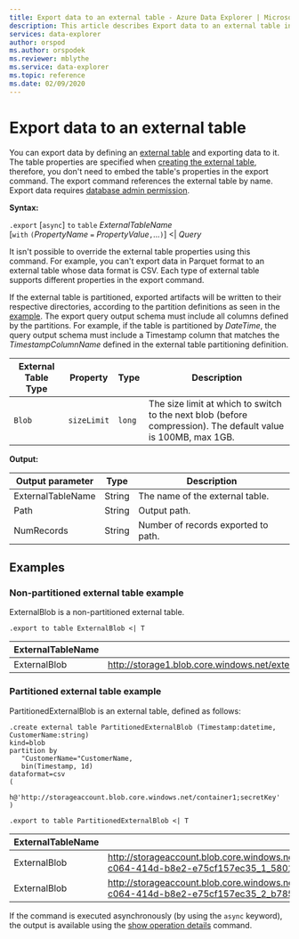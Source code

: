```yaml
---
title: Export data to an external table - Azure Data Explorer | Microsoft Docs
description: This article describes Export data to an external table in Azure Data Explorer.
services: data-explorer
author: orspod
ms.author: orspodek
ms.reviewer: mblythe
ms.service: data-explorer
ms.topic: reference
ms.date: 02/09/2020
---
```

# Export data to an external table

You can export data by defining an [external table](../externaltables.md) and exporting data to it. The table properties are specified when [creating the external table](../externaltables.md#create-or-alter-external-table), therefore, you don't need to embed the table's properties in the export command. The export command references the external table by name. Export data requires [database admin permission](../access-control/role-based-authorization.md).

**Syntax:**

`.export` [`async`] `to` `table` *ExternalTableName* <br>
[`with` `(`*PropertyName* `=` *PropertyValue*`,`...`)`] <| *Query*

It isn't possible to override the external table properties using this command. For example, you can't export data in Parquet format to an external table whose data format is CSV. 
Each type of external table supports different properties in the export command. 

If the external table is partitioned, exported artifacts will be written to their respective directories, according to the partition definitions as seen in the [example](#partitioned-external-table-example). 
The export query output schema must include all columns defined by the partitions. For example, if the table is partitioned by *DateTime*, 
the query output schema must include a Timestamp column that matches the *TimestampColumnName* defined in the external table partitioning definition.

|External Table Type|Property|Type|Description                                                                               
|--------------------|----------------|-------|---|
|`Blob`|`sizeLimit`|`long`|The size limit at which to switch to the next blob (before compression). The default value is 100MB, max 1GB.|

**Output:**

|Output parameter |Type |Description
|---|---|---
|ExternalTableName  |String |The name of the external table.
|Path|String|Output path.
|NumRecords|String| Number of records exported to path.

## Examples

### Non-partitioned external table example

ExternalBlob is a non-partitioned external table. 

```
.export to table ExternalBlob <| T
```

|ExternalTableName|Path|NumRecords|
|---|---|---|
|ExternalBlob|http://storage1.blob.core.windows.net/externaltable1cont1/1_58017c550b384c0db0fea61a8661333e.csv|10|

### Partitioned external table example

PartitionedExternalBlob is an external table, defined as follows: 

```
.create external table PartitionedExternalBlob (Timestamp:datetime, CustomerName:string) 
kind=blob
partition by 
   "CustomerName="CustomerName,
   bin(Timestamp, 1d)
dataformat=csv
( 
   h@'http://storageaccount.blob.core.windows.net/container1;secretKey'
)
```

```
.export to table PartitionedExternalBlob <| T
```

|ExternalTableName|Path|NumRecords|
|---|---|---|
|ExternalBlob|http://storageaccount.blob.core.windows.net/container1/CustomerName=customer1/2019/01/01/fa36f35c-c064-414d-b8e2-e75cf157ec35_1_58017c550b384c0db0fea61a8661333e.csv|10|
|ExternalBlob|http://storageaccount.blob.core.windows.net/container1/CustomerName=customer2/2019/01/01/fa36f35c-c064-414d-b8e2-e75cf157ec35_2_b785beec2c004d93b7cd531208424dc9.csv|10|

If the command is executed asynchronously (by using the `async` keyword), the output is available using the [show operation details](../operations.md#show-operation-details) command.
